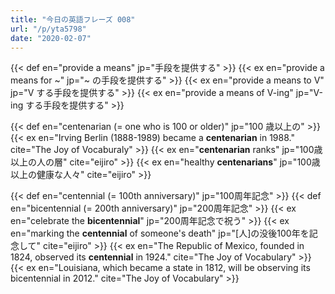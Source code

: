 ```yaml
---
title: "今日の英語フレーズ 008"
url: "/p/yta5798"
date: "2020-02-07"
---
```


{{< def en="provide a means" jp="手段を提供する" >}}
{{< ex en="provide a means for ~" jp="~ の手段を提供する" >}}
{{< ex en="provide a means to V" jp="V する手段を提供する" >}}
{{< ex en="provide a means of V-ing" jp="V-ing する手段を提供する" >}}

{{< def en="centenarian (= one who is 100 or older)" jp="100 歳以上の" >}}
{{< ex en="Irving Berlin (1888-1989) became a **centenarian** in 1988." cite="The Joy of Vocaburaly" >}}
{{< ex en="**centenarian** ranks" jp="100歳以上の人の層" cite="eijiro" >}}
{{< ex en="healthy **centenarians**" jp="100歳以上の健康な人々" cite="eijiro" >}}

{{< def en="centennial (= 100th anniversary)" jp="100周年記念" >}}
{{< def en="bicentennial (= 200th anniversary)" jp="200周年記念" >}}
{{< ex en="celebrate the **bicentennial**" jp="200周年記念で祝う" >}}
{{< ex en="marking the **centennial** of someone's death" jp="[人]の没後100年を記念して" cite="eijiro" >}}
{{< ex en="The Republic of Mexico, founded in 1824, observed its **centennial** in 1924." cite="The Joy of Vocabulary" >}}
{{< ex en="Louisiana, which became a state in 1812, will be observing its bicentennial in 2012." cite="The Joy of Vocabulary" >}}

